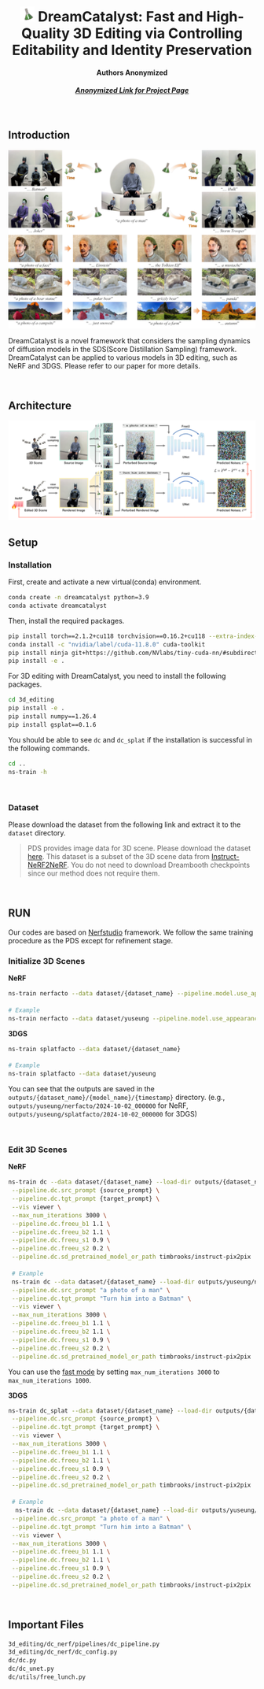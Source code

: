 <h1 align="center">
<img width="30" height="30" src="assets/icon.png" alt="DreamCatalyst icon">
DreamCatalyst: Fast and High-Quality 3D Editing via Controlling Editability and Identity Preservation
</h1>
<h4 align="center">
Authors Anonymized
</h4>

<h5 align="center">
<a href="https://anonymous.4open.science/r/DreamCatalystPaperCode">Anonymized Link for Project Page</a>
</h5>


<br/>

## Introduction

<img src="assets/main_figure.png" alt="DreamCatalyst main figure">

DreamCatalyst is a novel framework that considers the sampling dynamics of diffusion models in the SDS(Score Distillation Sampling) framework. DreamCatalyst can be applied to various models in 3D editing, such as NeRF and 3DGS. Please refer to our paper for more details.

<br/>

## Architecture
<img src="assets/architecture.png" alt="DreamCatalyst architecture">

<br/>

## Setup

### Installation

First, create and activate a new virtual(conda) environment.

```bash
conda create -n dreamcatalyst python=3.9
conda activate dreamcatalyst
```

Then, install the required packages.

```bash
pip install torch==2.1.2+cu118 torchvision==0.16.2+cu118 --extra-index-url https://download.pytorch.org/whl/cu118
conda install -c "nvidia/label/cuda-11.8.0" cuda-toolkit
pip install ninja git+https://github.com/NVlabs/tiny-cuda-nn/#subdirectory=bindings/torch
pip install -e .
```

For 3D editing with DreamCatalyst, you need to install the following packages.

```bash
cd 3d_editing
pip install -e .
pip install numpy==1.26.4
pip install gsplat==0.1.6
```

You should be able to see `dc` and `dc_splat` if the installation is successful in the following commands.

```bash
cd ..
ns-train -h
```

<br/>

### Dataset

Please download the dataset from the following link and extract it to the `dataset` directory.

> PDS provides image data for 3D scene. Please download the dataset [here](https://1drv.ms/f/s!AtxL_EOxFeYMk3rftsoc4L8cg0VS?e=Hhbprk). 
This dataset is a subset of the 3D scene data from [Instruct-NeRF2NeRF](https://instruct-nerf2nerf.github.io/). You do not need to download Dreambooth checkpoints since our method does not require them.


<br/>

## RUN

Our codes are based on [Nerfstudio](https://docs.nerf.studio/) framework. We follow the same training procedure as the PDS except for refinement stage.

### Initialize 3D Scenes

<b>NeRF</b>

```bash
ns-train nerfacto --data dataset/{dataset_name} --pipeline.model.use_appearance_embedding False

# Example
ns-train nerfacto --data dataset/yuseung --pipeline.model.use_appearance_embedding False
```


<b>3DGS</b>

```bash
ns-train splatfacto --data dataset/{dataset_name}

# Example
ns-train splatfacto --data dataset/yuseung
```

You can see that the outputs are saved in the `outputs/{dataset_name}/{model_name}/{timestamp}` directory. (e.g., `outputs/yuseung/nerfacto/2024-10-02_000000` for NeRF, `outputs/yuseung/splatfacto/2024-10-02_000000` for 3DGS)


<br/>

### Edit 3D Scenes

<b>NeRF</b>

```bash
ns-train dc --data dataset/{dataset_name} --load-dir outputs/{dataset_name}/{model_name}/{timestamp}/nerfstudio_models/ \
 --pipeline.dc.src_prompt {source_prompt} \
 --pipeline.dc.tgt_prompt {target_prompt} \
 --vis viewer \
 --max_num_iterations 3000 \
 --pipeline.dc.freeu_b1 1.1 \
 --pipeline.dc.freeu_b2 1.1 \
 --pipeline.dc.freeu_s1 0.9 \
 --pipeline.dc.freeu_s2 0.2 \
 --pipeline.dc.sd_pretrained_model_or_path timbrooks/instruct-pix2pix

 # Example
 ns-train dc --data dataset/{dataset_name} --load-dir outputs/yuseung/nerfacto/2024-10-02_000000/nerfstudio_models/ \
 --pipeline.dc.src_prompt "a photo of a man" \
 --pipeline.dc.tgt_prompt "Turn him into a Batman" \
 --vis viewer \
 --max_num_iterations 3000 \
 --pipeline.dc.freeu_b1 1.1 \
 --pipeline.dc.freeu_b2 1.1 \
 --pipeline.dc.freeu_s1 0.9 \
 --pipeline.dc.freeu_s2 0.2 \
 --pipeline.dc.sd_pretrained_model_or_path timbrooks/instruct-pix2pix
```

You can use the <u>fast mode</u> by setting `max_num_iterations 3000` to `max_num_iterations 1000`.


<b>3DGS</b>

```bash
ns-train dc_splat --data dataset/{dataset_name} --load-dir outputs/{dataset_name}/{model_name}/{timestamp}/nerfstudio_models/ \
 --pipeline.dc.src_prompt {source_prompt} \
 --pipeline.dc.tgt_prompt {target_prompt} \
 --vis viewer \
 --max_num_iterations 3000 \
 --pipeline.dc.freeu_b1 1.1 \
 --pipeline.dc.freeu_b2 1.1 \
 --pipeline.dc.freeu_s1 0.9 \
 --pipeline.dc.freeu_s2 0.2 \
 --pipeline.dc.sd_pretrained_model_or_path timbrooks/instruct-pix2pix

 # Example
  ns-train dc --data dataset/{dataset_name} --load-dir outputs/yuseung/splatfacto/2024-10-02_000000/nerfstudio_models/ \
 --pipeline.dc.src_prompt "a photo of a man" \
 --pipeline.dc.tgt_prompt "Turn him into a Batman" \
 --vis viewer \
 --max_num_iterations 3000 \
 --pipeline.dc.freeu_b1 1.1 \
 --pipeline.dc.freeu_b2 1.1 \
 --pipeline.dc.freeu_s1 0.9 \
 --pipeline.dc.freeu_s2 0.2 \
 --pipeline.dc.sd_pretrained_model_or_path timbrooks/instruct-pix2pix
```

<br/>

## Important Files

```bash
3d_editing/dc_nerf/pipelines/dc_pipeline.py
3d_editing/dc_nerf/dc_config.py
dc/dc.py
dc/dc_unet.py
dc/utils/free_lunch.py
```

<br/>